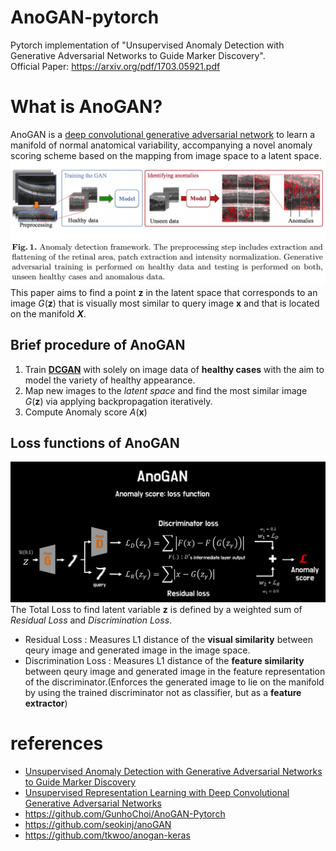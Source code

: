 # AnoGAN-pytorch
Pytorch implementation of "Unsupervised Anomaly Detection with Generative Adversarial Networks to Guide Marker Discovery".<br>
Official Paper: https://arxiv.org/pdf/1703.05921.pdf <br>


# What is AnoGAN?
AnoGAN is a [deep convolutional generative adversarial network](https://arxiv.org/pdf/1703.05921.pdf) to learn a manifold of normal anatomical variability, accompanying a novel anomaly scoring scheme based on the mapping from image space to a latent space.<br>
![AnoGAN](AnoGAN_paper/imgs/AnoGAN.jpg)
<br>
This paper aims to find a point **z** in the latent space that corresponds to an image *G*(**z**) that is visually most similar to query image **x** and that is located on the manifold ***X***.<br>

## Brief procedure of AnoGAN 
1. Train **[DCGAN](https://arxiv.org/pdf/1703.05921.pdf)** with solely on image data of **healthy cases** with the aim to model the variety of healthy appearance.
2. Map new images to the *latent space* and find the most similar image *G*(**z**) via applying backpropagation iteratively.
3. Compute Anomaly score *A*(**x**)

## Loss functions of AnoGAN
![loss](AnoGAN_paper/imgs/loss.jpg)
The Total Loss to find latent variable **z** is defined by a weighted sum of *Residual Loss* and *Discrimination Loss*.
- Residual Loss : Measures L1 distance of the **visual similarity** between qeury image and generated image in the image space.
- Discrimination Loss : Measures L1 distance of the **feature similarity** between qeury image and generated image in the feature representation of the discriminator.(Enforces the generated image to lie on the manifold by using the trained discriminator not as classifier, but as a **feature extractor**)

# references
- [Unsupervised Anomaly Detection with Generative Adversarial Networks to Guide Marker Discovery](https://arxiv.org/pdf/1703.05921.pdf)
- [Unsupervised Representation Learning with Deep Convolutional Generative Adversarial Networks](https://arxiv.org/abs/1511.06434)
- https://github.com/GunhoChoi/AnoGAN-Pytorch
- https://github.com/seokinj/anoGAN
- https://github.com/tkwoo/anogan-keras
